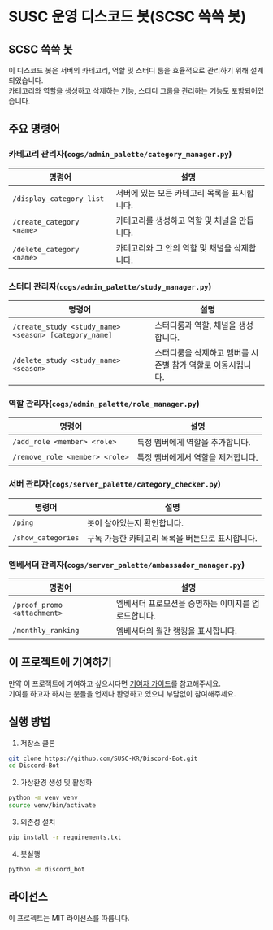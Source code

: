 # SUSC 운영 디스코드 봇(SCSC 쓱쓱 봇)

## SCSC 쓱쓱 봇
이 디스코드 봇은 서버의 카테고리, 역할 및 스터디 룸을 효율적으로 관리하기 위해 설계 되었습니다.  
카테고리와 역할을 생성하고 삭제하는 기능, 스터디 그룹을 관리하는 기능도 포함되어있습니다.  

## 주요 명령어

### 카테고리 관리자(`cogs/admin_palette/category_manager.py`)
| 명령어                          | 설명                                              |
|---------------------------------|--------------------------------------------------|
| `/display_category_list`        | 서버에 있는 모든 카테고리 목록을 표시합니다.       |
| `/create_category <name>`       | 카테고리를 생성하고 역할 및 채널을 만듭니다.       |
| `/delete_category <name>`       | 카테고리와 그 안의 역할 및 채널을 삭제합니다.      |

### 스터디 관리자(`cogs/admin_palette/study_manager.py`)
| 명령어                          | 설명                                              |
|---------------------------------|--------------------------------------------------|
| `/create_study <study_name> <season> [category_name]` | 스터디룸과 역할, 채널을 생성합니다. |
| `/delete_study <study_name> <season>` | 스터디룸을 삭제하고 멤버를 시즌별 참가 역할로 이동시킵니다. |

### 역할 관리자(`cogs/admin_palette/role_manager.py`)
| 명령어                          | 설명                                              |
|---------------------------------|--------------------------------------------------|
| `/add_role <member> <role>`     | 특정 멤버에게 역할을 추가합니다.                  |
| `/remove_role <member> <role>`  | 특정 멤버에게서 역할을 제거합니다.                |

### 서버 관리자(`cogs/server_palette/category_checker.py`)
| 명령어                          | 설명                                              |
|---------------------------------|--------------------------------------------------|
| `/ping`                         | 봇이 살아있는지 확인합니다.                        |
| `/show_categories`              | 구독 가능한 카테고리 목록을 버튼으로 표시합니다.    |

### 엠베서더 관리자(`cogs/server_palette/ambassador_manager.py`)
| 명령어                          | 설명                                              |
|---------------------------------|--------------------------------------------------|
| `/proof_promo <attachment>`     | 엠베서더 프로모션을 증명하는 이미지를 업로드합니다. |
| `/monthly_ranking`			  | 엠베서더의 월간 랭킹을 표시합니다.                |


## 이 프로젝트에 기여하기
만약 이 프로젝트에 기여하고 싶으시다면 [기여자 가이드](CONTRIBUTING.md)를 참고해주세요.  
기여를 하고자 하시는 분들을 언제나 환영하고 있으니 부담없이 참여해주세요.


## 실행 방법
1. 저장소 클론
```bash
git clone https://github.com/SUSC-KR/Discord-Bot.git
cd Discord-Bot
```
2. 가상환경 생성 및 활성화
```bash
python -m venv venv
source venv/bin/activate
```

3. 의존성 설치
```bash
pip install -r requirements.txt
```
4. 봇실행
```bash
python -m discord_bot
```


## 라이선스
이 프로젝트는 MIT 라이선스를 따릅니다.

